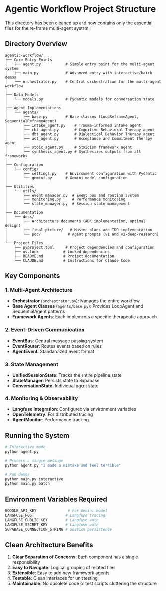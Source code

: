 # Agentic Workflow Project Structure

This directory has been cleaned up and now contains only the essential files for the re-frame multi-agent system.

## Directory Overview

```
agentic-workflow/
├── Core Entry Points
│   ├── agent.py           # Simple entry point for the multi-agent system
│   ├── main.py            # Advanced entry with interactive/batch demos
│   └── orchestrator.py    # Central orchestration for the multi-agent workflow
│
├── Data Models
│   └── models.py          # Pydantic models for conversation state
│
├── Agent Implementations
│   └── agents/
│       ├── base.py        # Base classes (LoopReframeAgent, SequentialReframeAgent)
│       ├── intake_agent.py    # Trauma-informed intake agent
│       ├── cbt_agent.py       # Cognitive Behavioral Therapy agent
│       ├── dbt_agent.py       # Dialectical Behavior Therapy agent
│       ├── act_agent.py       # Acceptance and Commitment Therapy agent
│       ├── stoic_agent.py     # Stoicism framework agent
│       └── synthesis_agent.py # Synthesizes outputs from all frameworks
│
├── Configuration
│   └── config/
│       ├── settings.py    # Environment configuration with Pydantic
│       └── gemini.py      # Gemini model configuration
│
├── Utilities
│   └── utils/
│       ├── event_manager.py  # Event bus and routing system
│       ├── monitoring.py     # Performance monitoring
│       └── state_manager.py  # Session state management
│
├── Documentation
│   └── docs/
│       ├── Architecture documents (ADK implementation, optimal design)
│       ├── final-picture/   # Master plans and TDD implementation
│       └── poc/            # Agent prompts (v1 and v2-deep-research)
│
└── Project Files
    ├── pyproject.toml     # Project dependencies and configuration
    ├── uv.lock           # Locked dependencies
    ├── README.md         # Project documentation
    └── CLAUDE.md         # Instructions for Claude Code

```

## Key Components

### 1. **Multi-Agent Architecture**
- **Orchestrator** (`orchestrator.py`): Manages the entire workflow
- **Base Agent Classes** (`agents/base.py`): Provides LoopAgent and SequentialAgent patterns
- **Framework Agents**: Each implements a specific therapeutic approach

### 2. **Event-Driven Communication**
- **EventBus**: Central message passing system
- **EventRouter**: Routes events based on rules
- **AgentEvent**: Standardized event format

### 3. **State Management**
- **UnifiedSessionState**: Tracks the entire pipeline state
- **StateManager**: Persists state to Supabase
- **ConversationState**: Individual agent state

### 4. **Monitoring & Observability**
- **Langfuse Integration**: Configured via environment variables
- **OpenTelemetry**: For distributed tracing
- **AgentMonitor**: Performance tracking

## Running the System

```bash
# Interactive mode
python agent.py

# Process a single message
python agent.py "I made a mistake and feel terrible"

# Run demos
python main.py interactive
python main.py batch
```

## Environment Variables Required

```bash
GOOGLE_API_KEY              # For Gemini model
LANGFUSE_HOST              # Langfuse tracing
LANGFUSE_PUBLIC_KEY        # Langfuse auth
LANGFUSE_SECRET_KEY        # Langfuse auth
SUPABASE_CONNECTION_STRING # Session persistence
```

## Clean Architecture Benefits

1. **Clear Separation of Concerns**: Each component has a single responsibility
2. **Easy to Navigate**: Logical grouping of related files
3. **Extensible**: Easy to add new framework agents
4. **Testable**: Clean interfaces for unit testing
5. **Maintainable**: No obsolete code or test scripts cluttering the structure